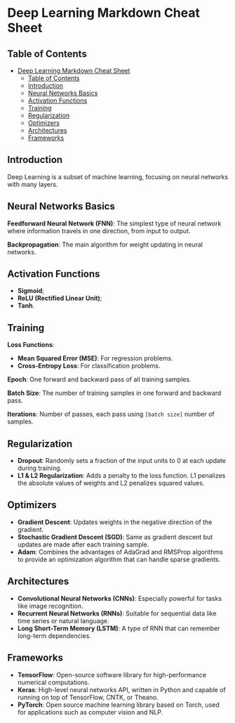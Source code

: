 # Deep Learning Markdown Cheat Sheet

## Table of Contents

- [Deep Learning Markdown Cheat Sheet](#deep-learning-markdown-cheat-sheet)
  - [Table of Contents](#table-of-contents)
  - [Introduction](#introduction)
  - [Neural Networks Basics](#neural-networks-basics)
  - [Activation Functions](#activation-functions)
  - [Training](#training)
  - [Regularization](#regularization)
  - [Optimizers](#optimizers)
  - [Architectures](#architectures)
  - [Frameworks](#frameworks)

## Introduction

Deep Learning is a subset of machine learning, focusing on neural networks with many layers.

## Neural Networks Basics

**Feedforward Neural Network (FNN)**: The simplest type of neural network where information travels in one direction, from input to output.

**Backpropagation**: The main algorithm for weight updating in neural networks.

## Activation Functions

- **Sigmoid**;
- **ReLU (Rectified Linear Unit)**;
- **Tanh**.

## Training

**Loss Functions**:

- **Mean Squared Error (MSE)**: For regression problems.
- **Cross-Entropy Loss**: For classification problems.

**Epoch**: One forward and backward pass of all training samples.

**Batch Size**: The number of training samples in one forward and backward pass.

**Iterations**: Number of passes, each pass using `[batch size]` number of samples.

## Regularization

- **Dropout**: Randomly sets a fraction of the input units to 0 at each update during training.
- **L1 & L2 Regularization**: Adds a penalty to the loss function. L1 penalizes the absolute values of weights and L2 penalizes squared values.

## Optimizers

- **Gradient Descent**: Updates weights in the negative direction of the gradient.
- **Stochastic Gradient Descent (SGD)**: Same as gradient descent but updates are made after each training sample.
- **Adam**: Combines the advantages of AdaGrad and RMSProp algorithms to provide an optimization algorithm that can handle sparse gradients.

## Architectures

- **Convolutional Neural Networks (CNNs)**: Especially powerful for tasks like image recognition.
- **Recurrent Neural Networks (RNNs)**: Suitable for sequential data like time series or natural language.
- **Long Short-Term Memory (LSTM)**: A type of RNN that can remember long-term dependencies.

## Frameworks

- **TensorFlow**: Open-source software library for high-performance numerical computations.
- **Keras**: High-level neural networks API, written in Python and capable of running on top of TensorFlow, CNTK, or Theano.
- **PyTorch**: Open source machine learning library based on Torch, used for applications such as computer vision and NLP.
